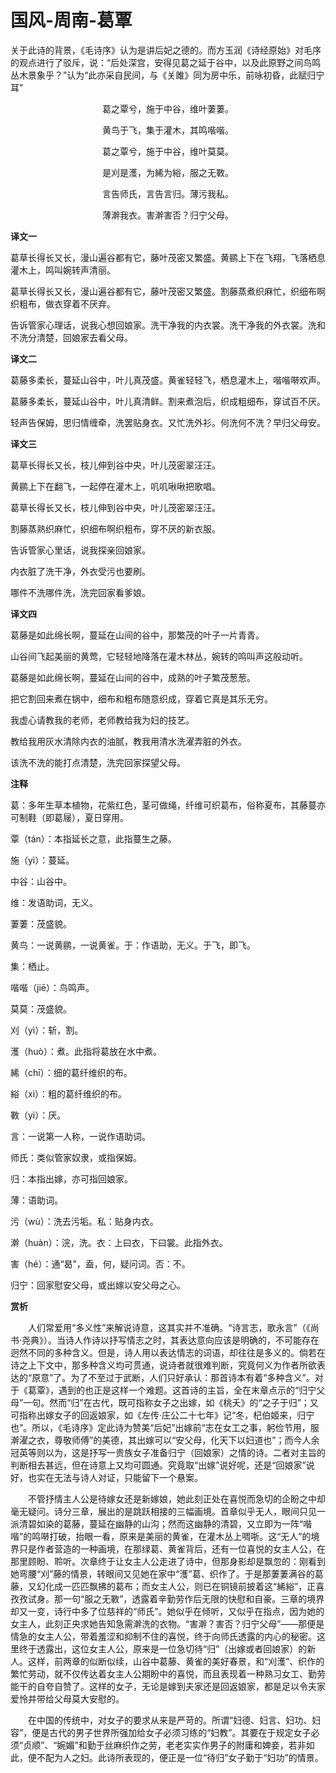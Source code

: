 # 国风-周南-葛覃

​		关于此诗的背景，《毛诗序》认为是讲后妃之德的。而方玉润《诗经原始》对毛序的观点进行了驳斥，说：“后处深宫，安得见葛之延于谷中，以及此原野之间鸟鸣丛木景象乎？”认为“此亦采自民间，与《关雎》同为房中乐，前咏初昏，此赋归宁耳”

<p align="center">葛之覃兮，施于中谷，维叶萋萋。</p>

<p align="center">    黄鸟于飞，集于灌木，其鸣喈喈。</p>

<p align="center">葛之覃兮，施于中谷，维叶莫莫。</p>

<p align="center">是刈是濩，为絺为綌，服之无斁。</p>

<p align="center">言告师氏，言告言归。薄污我私。</p>

<p align="center">薄澣我衣。害澣害否？归宁父母。</p>

**译文一**

葛草长得长又长，漫山遍谷都有它，藤叶茂密又繁盛。黄鹂上下在飞翔，飞落栖息灌木上，鸣叫婉转声清丽。

葛草长得长又长，漫山遍谷都有它，藤叶茂密又繁盛。割藤蒸煮织麻忙，织细布啊织粗布，做衣穿着不厌弃。

告诉管家心理话，说我心想回娘家。洗干净我的内衣裳。洗干净我的外衣裳。洗和不洗分清楚，回娘家去看父母。

**译文二**

葛藤多柔长，蔓延山谷中，叶儿真茂盛。黄雀轻轻飞，栖息灌木上，喈喈啭欢声。

葛藤多柔长，蔓延山谷中，叶儿真清鲜。割来煮泡后，织成粗细布，穿试百不厌。

轻声告保姆，思归情缠牵，洗罢贴身衣。又忙洗外衫。何洗何不洗？早归父母安。

**译文三**

葛草长得长又长，枝儿伸到谷中央，叶儿茂密翠汪汪。

黄鹂上下在翻飞，一起停在灌木上，叽叽啾啾把歌唱。

葛草长得长又长，枝儿伸到谷中央，叶儿茂密翠汪汪。

割藤蒸熟织麻忙，织细布啊织粗布，穿不厌的新衣服。

告诉管家心里话，说我探亲回娘家。

内衣脏了洗干净，外衣受污也要刷。

哪件不洗哪件洗，洗完回家看爹娘。

**译文四**

葛藤是如此绵长啊，蔓延在山间的谷中，那繁茂的叶子一片青青。

山谷间飞起美丽的黄莺，它轻轻地降落在灌木林丛，婉转的鸣叫声这般动听。

葛藤是如此绵长啊，蔓延在山间的谷中，成熟的叶子繁茂葱葱。

把它割回来煮在锅中，细布和粗布随意织成，穿着它真是其乐无穷。

我虚心请教我的老师，老师教给我为妇的技艺。

教给我用灰水清除内衣的油腻，教我用清水洗濯弄脏的外衣。

该洗不洗的能打点清楚，洗完回家探望父母。



**注释**

葛：多年生草本植物，花紫红色，茎可做绳，纤维可织葛布，俗称夏布，其藤蔓亦可制鞋（即葛屦），夏日穿用。

覃（tán）：本指延长之意，此指蔓生之藤。

施（yì）：蔓延。

中谷：山谷中。

维：发语助词，无义。

萋萋：茂盛貌。

黄鸟：一说黄鹂，一说黄雀。于：作语助，无义。于飞，即飞。

集：栖止。

喈喈（jiē）：鸟鸣声。

莫莫：茂盛貌。

刈（yì）：斩，割。

濩（huò）：煮。此指将葛放在水中煮。

絺（chī）：细的葛纤维织的布。

綌（xì）：粗的葛纤维织的布。

斁（yì）：厌。

言：一说第一人称，一说作语助词。

师氏：类似管家奴隶，或指保姆。

归：本指出嫁，亦可指回娘家。

薄：语助词。

污（wù）：洗去污垢。私：贴身内衣。

澣（huàn）：浣，洗。衣：上曰衣，下曰裳。此指外衣。

害（hé）：通“曷”，盍，何，疑问词。否：不。

归宁：回家慰安父母，或出嫁以安父母之心。



**赏析**

　　人们常爱用“多义性”来解说诗意，这其实并不准确。“诗言志，歌永言”（《尚书·尧典》）。当诗人作诗以抒写情志之时，其表达意向应该是明确的，不可能存在迥然不同的多种含义。但是，诗人用以表达情志的词语，却往往是多义的。倘若在诗之上下文中，那多种含义均可贯通，说诗者就很难判断，究竟何义为作者所欲表达的“原意”了。为了不至过于武断，人们只好承认：那首诗本有着“多种含义”。对于《葛覃》，遇到的也正是这样一个难题。这首诗的主旨，全在末章点示的“归宁父母”一句。然而“归”在古代，既可指称女子之出嫁，如《桃夭》的“之子于归”；又可指称出嫁女子的回返娘家，如《左传·庄公二十七年》记“冬，杞伯姬来，归宁也”。所以，《毛诗序》定此诗为赞美“后妃”出嫁前“志在女工之事，躬俭节用，服澣濯之衣，尊敬师傅”的美德，其出嫁可以“安父母，化天下以妇道也”；而今人余冠英等则以为，这是抒写一贵族女子准备归宁（回娘家）之情的诗。二者对主旨的判断相去甚远，但在诗意上又均可圆通。究竟取“出嫁”说好呢，还是“回娘家”说好，也实在无法与诗人对证，只能留下一个悬案。

　　不管抒情主人公是待嫁女还是新嫁娘，她此刻正处在喜悦而急切的企盼之中却毫无疑问。诗分三章，展出的是跳跃相接的三幅画境。首章似乎无人，眼间只见一派清碧如染的葛藤，蔓延在幽静的山沟；然而这幽静的清碧，又立即为一阵“喈喈”的鸣啭打破，抬眼一看，原来是美丽的黄雀，在灌木丛上啁哳。这“无人”的境界只是作者营造的一种画境，在那绿葛、黄雀背后，还有一位喜悦的女主人公，在那里顾盼、聆听。次章终于让女主人公走进了诗中，但那身影却是飘忽的：刚看到她弯腰“刈”藤的情景，转眼间又见她在家中“濩”葛、织作了。于是那萋萋满谷的葛藤，又幻化成一匹匹飘拂的葛布；而女主人公，则已在铜镜前披着这“絺綌”，正喜孜孜试身。那一句“服之无斁”，透露着辛勤劳作后无限的快慰和自豪。三章的境界却又一变，诗行中多了位慈祥的“师氏”。她似乎在倾听，又似乎在指点，因为她的女主人，此刻正央求她告知急需澣洗的衣物。“害澣？害否？归宁父母”——那便是情急的女主人公，带着羞涩和抑制不住的喜悦，终于向师氏透露的内心的秘密。这里终于透露出，这位女主人公，原来是一位急切待“归”（出嫁或者回娘家）的新人。这样，前两章的似断似续，山谷中葛藤、黄雀的美好春景，和“刈濩”、织作的繁忙劳动，就不仅传达着女主人公期盼中的喜悦，而且表现着一种熟习女工、勤劳能干的自夸自赞了。这样的女子，无论是嫁到夫家还是回返娘家，都是足以令夫家爱怜并带给父母莫大安慰的。

　　在中国的传统中，对女子的要求从来是严苛的。所谓“妇德、妇言、妇功、妇容”，便是古代的男子世界所强加给女子必须习练的“妇教”。其要在于规定女子必须“贞顺”、“婉媚”和勤于丝麻织作之劳，老老实实作男子的附庸和婢妾，若非如此，便不配为人之妇。此诗所表现的，便正是一位“待归”女子勤于“妇功”的情景。

